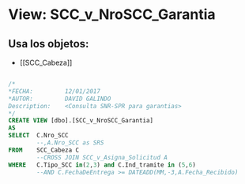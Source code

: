 # View: SCC_v_NroSCC_Garantia

## Usa los objetos:
- [[SCC_Cabeza]]

```sql

/*
*FECHA:			12/01/2017
*AUTOR:			DAVID GALINDO
Description:	<Consulta SNR-SPR para garantias>
*/
CREATE VIEW [dbo].[SCC_v_NroSCC_Garantia]
AS
SELECT	C.Nro_SCC
		--,A.Nro_SCC as SRS 
FROM	SCC_Cabeza C 
		--CROSS JOIN SCC_v_Asigna_Solicitud A
WHERE	C.Tipo_SCC in(2,3) and C.Ind_tramite in (5,6)
		--AND C.FechaDeEntrega >= DATEADD(MM,-3,A.Fecha_Recibido)




```
